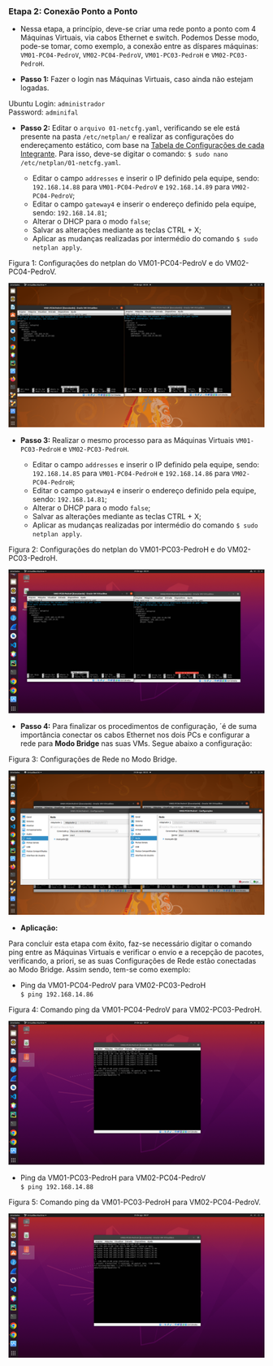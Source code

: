 <h3>Etapa 2: Conexão Ponto a Ponto</h3>

- Nessa etapa, a princípio, deve-se criar uma rede ponto a ponto com 4 Máquinas Virtuais, via cabos Ethernet e switch. Podemos Desse modo, pode-se tomar, como exemplo, a conexão entre as díspares máquinas: ```VM01-PC04-PedroV```, ```VM02-PC04-PedroV```, ```VM01-PC03-PedroH``` e ```VM02-PC03-PedroH```.

- **Passo 1:** Fazer o login nas Máquinas Virtuais, caso ainda não estejam logadas. 

Ubuntu Login: ```administrador``` <br>
Password: ```adminifal```

- **Passo 2:** Editar o ```arquivo 01-netcfg.yaml```, verificando se ele está presente na pasta ```/etc/netplan/``` e realizar as configurações do endereçamento estático, com base na [Tabela de Configurações de cada Integrante](https://github.com/pedrohenriquee8/redes-grupo6-914/blob/main/projeto-2b-sred/Configuracoes.md#tabela-1-configurações-das-máquinas-virtuais-de-cada-integrante). Para isso, deve-se digitar o comando: ```$ sudo nano /etc/netplan/01-netcfg.yaml```.

  - Editar o campo ```addresses``` e inserir o IP definido pela equipe, sendo: ```192.168.14.88``` para ```VM01-PC04-PedroV``` e ```192.168.14.89``` para ```VM02-PC04-PedroV```;
  - Editar o campo ```gateway4``` e inserir o endereço definido pela equipe, sendo: ```192.168.14.81```;
  - Alterar o DHCP para o modo ```false```;
  - Salvar as alterações mediante as teclas CTRL + X;
  - Aplicar as mudanças realizadas por intermédio do comando ```$ sudo netplan apply```.
  
<p>Figura 1: Configurações do netplan do VM01-PC04-PedroV e do VM02-PC04-PedroV.</p>
<img src="figuresProject/SecondStage/ConfiguracoesPedroV.png" alt="Configurações do netplan do VM01-PC04-PedroV e do VM02-PC04-PedroV." title="Figura 1: Configurações do netplan do VM01-PC04-PedroV e do VM02-PC04-PedroV.">

- **Passo 3:** Realizar o mesmo processo para as Máquinas Virtuais ```VM01-PC03-PedroH``` e ```VM02-PC03-PedroH```.

  - Editar o campo ```addresses``` e inserir o IP definido pela equipe, sendo: ```192.168.14.85``` para ```VM01-PC04-PedroH``` e ```192.168.14.86``` para ```VM02-PC04-PedroH```;
  - Editar o campo ```gateway4``` e inserir o endereço definido pela equipe, sendo: ```192.168.14.81```;
  - Alterar o DHCP para o modo ```false```;
  - Salvar as alterações mediante as teclas CTRL + X;
  - Aplicar as mudanças realizadas por intermédio do comando ```$ sudo netplan apply```.

<p>Figura 2: Configurações do netplan do VM01-PC03-PedroH e do VM02-PC03-PedroH.</p>
<img src="figuresProject/SecondStage/ConfiguracoesPedroH.png" alt="Configurações do netplan do VM01-PC03-PedroH e do VM02-PC03-PedroH." title="Figura 2: Configurações do netplan do VM01-PC03-PedroH e do VM02-PC03-PedroH.">

- **Passo 4:**  Para finalizar os procedimentos de configuração, ´é de suma importância conectar os cabos Ethernet nos dois PCs e configurar a rede para **Modo Bridge** nas suas VMs. Segue abaixo a configuração: 

<p>Figura 3: Configurações de Rede no Modo Bridge.</p>
<img src="figuresProject/SecondStage/ModoBridge.png" alt="Configurações de Rede no Modo Bridge." title="Figura 3: Configurações de Rede no Modo Bridge.">

- **Aplicação:** 

Para concluir esta etapa com êxito, faz-se necessário digitar o comando ping entre as Máquinas Virtuais e verificar o envio e a recepção de pacotes, verificando, a priori, se as suas Configurações de Rede estão conectadas ao Modo Bridge. Assim sendo, tem-se como exemplo:

  - Ping da VM01-PC04-PedroV para VM02-PC03-PedroH <br>
    ```$ ping 192.168.14.86```
    
<p>Figura 4: Comando ping da VM01-PC04-PedroV para VM02-PC03-PedroH.</p>
<img src="figuresProject/SecondStage/PingPedroHtoPedroV.png" alt="Comando ping da VM01-PC04-PedroV para VM02-PC03-PedroH." title="Figura 4: Comando ping da VM01-PC04-PedroV para VM02-PC03-PedroH.">
    
  - Ping da VM01-PC03-PedroH para VM02-PC04-PedroV <br>
    ```$ ping 192.168.14.88```
    
<p>Figura 5: Comando ping da VM01-PC03-PedroH para VM02-PC04-PedroV.</p>
<img src="figuresProject/SecondStage/PingPedroHtoPedroV.png" alt="Comando ping da VM01-PC03-PedroH para VM02-PC04-PedroV." title="Figura 5: Comando ping da VM01-PC03-PedroH para VM02-PC04-PedroV.">
